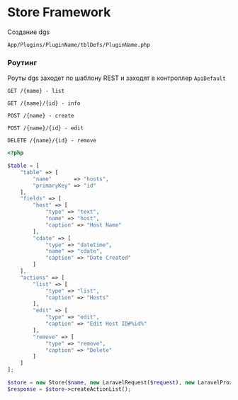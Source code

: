# Store Framework

Создание dgs
 
`App/Plugins/PluginName/tblDefs/PluginName.php`

### Роутинг
Роуты dgs заходет по шаблону REST и заходят в контроллер `ApiDefault`

`GET /{name} - list`

`GET /{name}/{id} - info`

`POST /{name} - create`

`POST /{name}/{id} - edit`

`DELETE /{name}/{id} - remove`



```php
<?php

$table = [
    "table" => [
        "name"       => "hosts",
        "primaryKey" => "id"
    ],
    "fields" => [
        "host" => [
            "type" => "text",
            "name" => "host",
            "caption" => "Host Name"
        ],
        "cdate" => [
            "type" => "datetime",
            "name" => "cdate",
            "caption" => "Date Created"
        ]
    ],
    "actions" => [
        "list" => [
            "type" => "list",
            "caption" => "Hosts"
        ],
        "edit" => [
            "type" => "edit",
            "caption" => "Edit Host ID#%id%"
        ],
        "remove" => [
            "type" => "remove",
            "caption" => "Delete"
        ]
    ]
];
```

```php
$store = new Store($name, new LaravelRequest($request), new LaravelProxy(), new Event(), $this->options);
$response = $store->createActionList();
```
